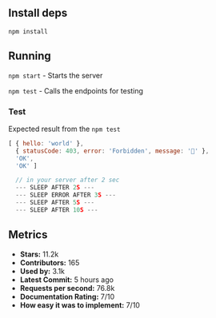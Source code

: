 ## Install deps

`npm install`

## Running

`npm start` - Starts the server

`npm test` - Calls the endpoints for testing

### Test
Expected result from the `npm test`

```js
[ { hello: 'world' },
  { statusCode: 403, error: 'Forbidden', message: '🚫' },
  'OK',
  'OK' ]

  // in your server after 2 sec
  --- SLEEP AFTER 2S ---
  --- SLEEP ERROR AFTER 3S ---
  --- SLEEP AFTER 5S ---
  --- SLEEP AFTER 10S ---
```


## Metrics

- **Stars:** 11.2k
- **Contributors:** 165
- **Used by:** 3.1k
- **Latest Commit:** 5 hours ago
- **Requests per second:** 76.8k
- **Documentation Rating:** 7/10
- **How easy it was to implement:** 7/10